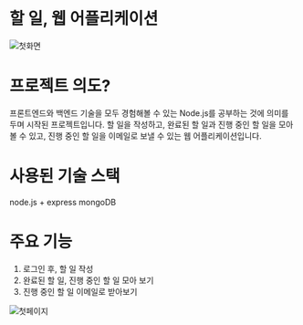 # 할 일, 웹 어플리케이션

![첫화면](https://user-images.githubusercontent.com/96801244/163691454-2de609b2-bc17-4819-80a4-1b5458560c0f.gif)

# 프로젝트 의도?
프론트엔드와 백엔드 기술을 모두 경험해볼 수 있는 Node.js를 공부하는 것에 의미를 두며 시작된 프로젝트입니다. 
할 일을 작성하고, 완료된 할 일과 진행 중인 할 일을 모아볼 수 있고, 진행 중인 할 일을 이메일로 보낼 수 있는 웹 어플리케이션입니다.

# 사용된 기술 스택
node.js + express
mongoDB

# 주요 기능
1. 로그인 후, 할 일 작성
2. 완료된 할 일, 진행 중인 할 일 모아 보기
3. 진행 중인 할 일 이메일로 받아보기


![첫페이지](https://user-images.githubusercontent.com/96801244/162608552-0a78e25e-d213-40e8-9e67-7bb916ec2529.png)
